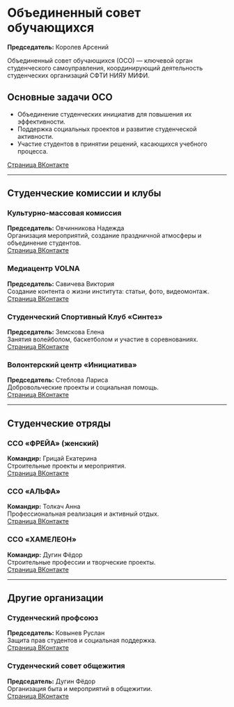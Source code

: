 # Объединенный совет обучающихся

**Председатель:** Королев Арсений

Объединенный совет обучающихся (ОСО) — ключевой орган студенческого самоуправления, координирующий деятельность студенческих организаций СФТИ НИЯУ МИФИ.

## Основные задачи ОСО
- Объединение студенческих инициатив для повышения их эффективности.
- Поддержка социальных проектов и развитие студенческой активности.
- Участие студентов в принятии решений, касающихся учебного процесса.

[Страница ВКонтакте](https://vk.com/kaktys_antiseptikovich)

---

## Студенческие комиссии и клубы

### Культурно-массовая комиссия
**Председатель:** Овчинникова Надежда  
Организация мероприятий, создание праздничной атмосферы и объединение студентов.  
[Страница ВКонтакте](https://vk.com/nadiovch)

### Медиацентр VOLNA
**Председатель:** Савичева Виктория  
Создание контента о жизни института: статьи, фото, видеомонтаж.  
[Страница ВКонтакте](https://vk.com/kkdnew)

### Студенческий Спортивный Клуб «Синтез»
**Председатель:** Земскова Елена  
Занятия волейболом, баскетболом и участие в соревнованиях.  
[Страница ВКонтакте](https://vk.com/levladzem)

### Волонтерский центр «Инициатива»
**Председатель:** Стеблова Лариса  
Добровольческие проекты и социальная помощь.  
[Страница ВКонтакте](https://vk.com/steblovaa)

---

## Студенческие отряды

### ССО «ФРЕЙА» (женский)
**Командир:** Грицай Екатерина  
Строительные проекты и мероприятия.  
[Страница ВКонтакте](https://vk.com/katrinngri)

### ССО «АЛЬФА»
**Командир:** Толкач Анна  
Профессиональная реализация и активный отдых.  
[Страница ВКонтакте](https://vk.com/tolkach03)

### ССО «ХАМЕЛЕОН»
**Командир:** Дугин Фёдор  
Строительные профессии и творческие проекты.  
[Страница ВКонтакте](https://vk.com/fedordugin)

---

## Другие организации

### Студенческий профсоюз
**Председатель:** Ковынев Руслан  
Защита прав студентов и социальная поддержка.  
[Страница ВКонтакте](https://vk.com/nazadoroginet)

### Студенческий совет общежития
**Председатель:** Дугин Фёдор  
Организация быта и мероприятий в общежитии.  
[Страница ВКонтакте](https://vk.com/fedordugin)